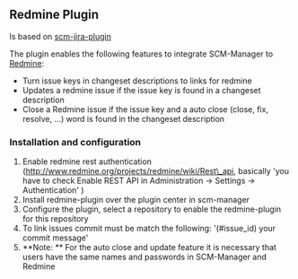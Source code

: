 Redmine Plugin
--------------

Is based on
[scm-jira-plugin](jira-plugin.md "wikilink")

The plugin enables the following features to integrate SCM-Manager to
[Redmine](http://www.redmine.org/ "wikilink"):

-   Turn issue keys in changeset descriptions to links for redmine
-   Updates a redmine issue if the issue key is found in a changeset
    description
-   Close a Redmine issue if the issue key and a auto close (close, fix,
    resolve, \...) word is found in the changeset description

### Installation and configuration

1.  Enable redmine rest authentication
    (http://www.redmine.org/projects/redmine/wiki/Rest\_api, basically
    \'you have to check Enable REST API in Administration -\> Settings
    -\> Authentication\' )
2.  Install redmine-plugin over the plugin center in scm-manager
3.  Configure the plugin, select a repository to enable the
    redmine-plugin for this repository
4.  To link issues commit must be match the following: \'(\#issue\_id)
    your commit message\'
5.  \*\*Note: \*\* For the auto close and update feature it is necessary
    that users have the same names and passwords in SCM-Manager and
    Redmine
